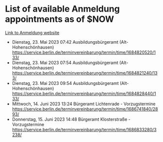 # List of available Anmeldung appointments as of $NOW
[Link to Anmeldung website](https://service.berlin.de/terminvereinbarung/termin/tag.php?termin=1&anliegen[]=120686&dienstleisterlist=122210,122217,327316,122219,327312,122227,327314,122231,327346,122243,327348,122254,122252,329742,122260,329745,122262,329748,122271,327278,122273,327274,122277,327276,330436,122280,327294,122282,327290,122284,327292,122291,327270,122285,327266,122286,327264,122296,327268,150230,329760,122297,327286,122294,327284,122312,329763,122314,329775,122304,327330,122311,327334,122309,327332,317869,122281,327352,122279,329772,122283,122276,327324,122274,327326,122267,329766,122246,327318,122251,327320,122257,327322,122208,327298,122226,327300&herkunft=http%3A%2F%2Fservice.berlin.de%2Fdienstleistung%2F120686%2F)
- Dienstag, 23. Mai 2023 07:42 Ausbildungsbürgeramt (Alt- Hohenschönhausen) https://service.berlin.de/terminvereinbarung/termin/time/1684820520/133/
- Dienstag, 23. Mai 2023 07:54 Ausbildungsbürgeramt (Alt- Hohenschönhausen) https://service.berlin.de/terminvereinbarung/termin/time/1684821240/133/
- Dienstag, 23. Mai 2023 09:54 Ausbildungsbürgeramt (Alt- Hohenschönhausen) https://service.berlin.de/terminvereinbarung/termin/time/1684828440/133/
- Mittwoch, 14. Juni 2023 13:24 Bürgeramt Lichtenrade - Vorzugstermine https://service.berlin.de/terminvereinbarung/termin/time/1686741840/2893/
- Donnerstag, 15. Juni 2023 14:48 Bürgeramt Klosterstraße - Vorzugstermine https://service.berlin.de/terminvereinbarung/termin/time/1686833280/3238/
